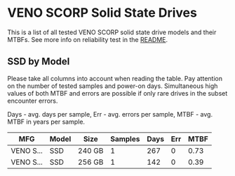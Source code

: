 VENO SCORP Solid State Drives
=============================

This is a list of all tested VENO SCORP solid state drive models and their MTBFs. See
more info on reliability test in the [README](https://github.com/linuxhw/SMART).

SSD by Model
------------

Please take all columns into account when reading the table. Pay attention on the
number of tested samples and power-on days. Simultaneous high values of both MTBF
and errors are possible if only rare drives in the subset encounter errors.

Days - avg. days per sample,
Err  - avg. errors per sample,
MTBF - avg. MTBF in years per sample.

| MFG       | Model              | Size   | Samples | Days  | Err   | MTBF |
|-----------|--------------------|--------|---------|-------|-------|------|
| VENO S... | SSD                | 240 GB | 1       | 267   | 0     | 0.73   |
| VENO S... | SSD                | 256 GB | 1       | 142   | 0     | 0.39   |
